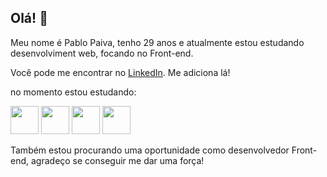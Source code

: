 ## Olá! 👋

Meu nome é Pablo Paiva, tenho 29 anos e atualmente estou estudando desenvolviment web, focando no Front-end.

Você pode me encontrar no [LinkedIn](https://www.linkedin.com/in/pablo-paiva-19628ba4/). Me adiciona lá!

no momento estou estudando:

<img src="https://cdn.jsdelivr.net/gh/devicons/devicon/icons/javascript/javascript-original.svg" height="45" width="45"/> <img src="https://cdn.jsdelivr.net/gh/devicons/devicon/icons/css3/css3-original-wordmark.svg" height="45" width="45"/> <img src="https://cdn.jsdelivr.net/gh/devicons/devicon/icons/html5/html5-original-wordmark.svg" height="45" width="45"/> <img src="https://cdn.jsdelivr.net/gh/devicons/devicon/icons/react/react-original-wordmark.svg" height="45" width="45"/>


Também estou procurando uma oportunidade como desenvolvedor Front-end, agradeço se conseguir me dar uma força!
